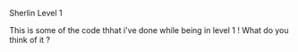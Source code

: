 Sherlin Level 1 

This is some of the code thhat i've done while being in level 1  !
What do  you think of  it ?


